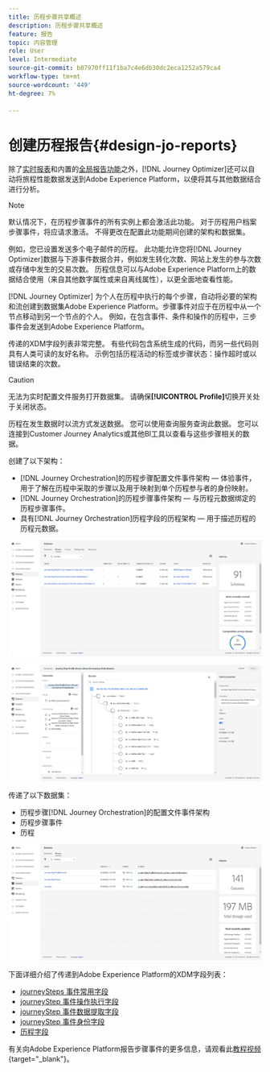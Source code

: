 ```yaml
---
title: 历程步骤共享概述
description: 历程步骤共享概述
feature: 报告
topic: 内容管理
role: User
level: Intermediate
source-git-commit: b07970ff11f1ba7c4e6db30dc2eca1252a579ca4
workflow-type: tm+mt
source-wordcount: '449'
ht-degree: 7%

---
```


# 创建历程报告{#design-jo-reports}

除了[实时报表](live-report.md)和内置的[全局报告功能](global-report.md)之外，[!DNL Journey Optimizer]还可以自动将旅程性能数据发送到Adobe Experience Platform，以便将其与其他数据结合进行分析。

>[!NOTE]
>
>默认情况下，在历程步骤事件的所有实例上都会激活此功能。 对于历程用户档案步骤事件，将应请求激活。 不得更改在配置此功能期间创建的架构和数据集。

例如，您已设置发送多个电子邮件的历程。 此功能允许您将[!DNL Journey Optimizer]数据与下游事件数据合并，例如发生转化次数、网站上发生的参与次数或存储中发生的交易次数。 历程信息可以与Adobe Experience Platform上的数据结合使用（来自其他数字属性或来自离线属性），以更全面地查看性能。

[!DNL Journey Optimizer] 为个人在历程中执行的每个步骤，自动将必要的架构和流创建到数据集Adobe Experience Platform。步骤事件对应于在历程中从一个节点移动到另一个节点的个人。 例如，在包含事件、条件和操作的历程中，三步事件会发送到Adobe Experience Platform。

传递的XDM字段列表非常完整。 有些代码包含系统生成的代码，而另一些代码则具有人类可读的友好名称。 示例包括历程活动的标签或步骤状态：操作超时或以错误结束的次数。

>[!CAUTION]
>
>无法为实时配置文件服务打开数据集。 请确保&#x200B;**[!UICONTROL Profile]**&#x200B;切换开关处于关闭状态。

历程在发生数据时以流方式发送数据。 您可以使用查询服务查询此数据。 您可以连接到Customer Journey Analytics或其他BI工具以查看与这些步骤相关的数据。

创建了以下架构：

* [!DNL Journey Orchestration]的历程步骤配置文件事件架构 — 体验事件，用于了解在历程中采取的步骤以及用于映射到单个历程参与者的身份映射。
* [!DNL Journey Orchestration]的历程步骤事件架构 — 与历程元数据绑定的历程步骤事件。
* 具有[!DNL Journey Orchestration]历程字段的历程架构 — 用于描述历程的历程元数据。

![](../assets/sharing1.png)

![](../assets/sharing2.png)

传递了以下数据集：

* 历程步骤[!DNL Journey Orchestration]的配置文件事件架构
* 历程步骤事件
* 历程

![](../assets/sharing3.png)

下面详细介绍了传递到Adobe Experience Platform的XDM字段列表：

* [journeySteps 事件常用字段](../reports/sharing-common-fields.md)
* [journeyStep 事件操作执行字段](../reports/sharing-execution-fields.md)
* [journeyStep 事件数据提取字段](../reports/sharing-fetch-fields.md)
* [journeyStep 事件身份字段](../reports/sharing-identity-fields.md)
* [历程字段](../reports/sharing-journey-fields.md)

有关向Adobe Experience Platform报告步骤事件的更多信息，请观看此[教程视频](https://experienceleague.adobe.com/docs/journey-orchestration-learn/tutorials/reporting-step-events-to-adobe-experience-platform.html){target=&quot;_blank&quot;}。
